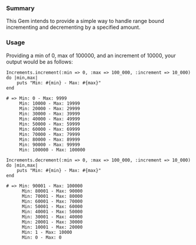 ### Summary
This Gem intends to provide a simple way to handle range bound incrementing and decrementing by a specified amount. 

### Usage
Providing a min of 0, max of 100000, and an increment of 10000, your output would be as follows:

	Increments.increment(:min => 0, :max => 100_000, :increment => 10_000) do |min,max|
		puts "Min: #{min} - Max: #{max}"
	end

	# => Min: 0 - Max: 9999
		 Min: 10000 - Max: 19999
		 Min: 20000 - Max: 29999
		 Min: 30000 - Max: 39999
		 Min: 40000 - Max: 49999
		 Min: 50000 - Max: 59999
		 Min: 60000 - Max: 69999
		 Min: 70000 - Max: 79999
		 Min: 80000 - Max: 89999
		 Min: 90000 - Max: 99999
		 Min: 100000 - Max: 100000

	Increments.decrement(:min => 0, :max => 100_000, :increment => 10_000) do |min,max|
		puts "Min: #{min} - Max: #{max}"
	end

	# => Min: 90001 - Max: 100000
		  Min: 80001 - Max: 90000
		  Min: 70001 - Max: 80000
		  Min: 60001 - Max: 70000
		  Min: 50001 - Max: 60000
		  Min: 40001 - Max: 50000
		  Min: 30001 - Max: 40000
		  Min: 20001 - Max: 30000
		  Min: 10001 - Max: 20000
		  Min: 1 - Max: 10000
		  Min: 0 - Max: 0
